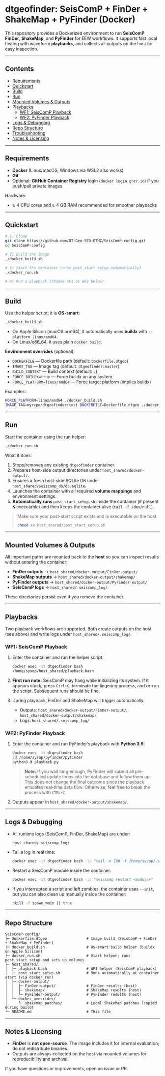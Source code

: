 

# dtgeofinder: SeisComP + FinDer + ShakeMap + PyFinder (Docker)

This repository provides a Dockerized environment to run **SeisComP FinDer**, **ShakeMap**, and **PyFinder** for EEW workflows. It supports fast local testing with waveform **playbacks**, and collects all outputs on the host for easy inspection.

---

## Contents
- [Requirements](#requirements)
- [Quickstart](#quickstart)
- [Build](#build)
- [Run](#run)
- [Mounted Volumes & Outputs](#mounted-volumes--outputs)
- [Playbacks](#playbacks)
  - [WF1: SeisComP Playback](#wf1-seiscomp-playback)
  - [WF2: PyFinder Playback](#wf2-pyfinder-playback)
- [Logs & Debugging](#logs--debugging)
- [Repo Structure](#repo-structure)
- [Troubleshooting](#troubleshooting)
- [Notes & Licensing](#notes--licensing)

---

## Requirements
- **Docker** (Linux/macOS; Windows via WSL2 also works)
- **Git**
- Optional: **GitHub Container Registry** login (`docker login ghcr.io`) if you push/pull private images

Hardware: 
- ≥ 4 CPU cores and ≥ 4 GB RAM recommended for smoother playbacks

---

## Quickstart

```bash
# 1) Clone
git clone https://github.com/DT-Geo-SED-ETHZ/SeisComP-config.git
cd SeisComP-config

# 2) Build the image
./docker_build.sh

# 3) Start the container (runs post_start_setup automatically)
./docker_run.sh

# 4) Run a playback (choose WF1 or WF2 below)
```

---

## Build

Use the helper script; it is **OS-smart**:

```bash
./docker_build.sh
```

- On Apple Silicon (macOS arm64), it automatically uses **buildx** with `--platform linux/amd64`.
- On Linux/x86_64, it uses plain `docker build`.

**Environment overrides** (optional):
- `DOCKERFILE` — Dockerfile path (default: `Dockerfile.dtgeo`)
- `IMAGE_TAG` — Image tag (default: `dtgeofinder:master`)
- `BUILD_CONTEXT` — Build context (default: `.`)
- `FORCE_BUILDX=true` — Force buildx on any system
- `FORCE_PLATFORM=linux/amd64` — Force target platform (implies buildx)

Examples:
```bash
FORCE_PLATFORM=linux/amd64 ./docker_build.sh
IMAGE_TAG=myrepo/dtgeofinder:test DOCKERFILE=Dockerfile.dtgeo ./docker_build.sh
```

---

## Run

Start the container using the run helper:

```bash
./docker_run.sh
```

What it does:
1. Stops/removes any existing `dtgeofinder` container.
2. Prepares host-side output directories under `host_shared/docker-output/`.
3. Ensures a fresh host-side SQLite DB under `host_shared/seiscomp_db/db.sqlite`.
4. Launches the container with all required **volume mappings** and environment settings.
5. **Automatically runs** `post_start_setup.sh` inside the container (if present & executable) and then keeps the container alive (`tail -f /dev/null`).

> Make sure your post-start script exists and is executable on the host:
> ```bash
> chmod +x host_shared/post_start_setup.sh
> ```

---

## Mounted Volumes & Outputs

All important paths are mounted back to the **host** so you can inspect results without entering the container:

- **FinDer outputs** → `host_shared/docker-output/FinDer-output/`
- **ShakeMap outputs** → `host_shared/docker-output/shakemap/`
- **PyFinder outputs** → `host_shared/docker-output/PyFinder-output/`
- **SeisComP logs** → `host_shared/.seiscomp_log/`

These directories persist even if you remove the container.

---

## Playbacks

Two playback workflows are supported. Both create outputs on the host (see above) and write logs under `host_shared/.seiscomp_log/`.

### WF1: SeisComP Playback

1. Enter the container and run the helper script:
   ```bash
   docker exec -it dtgeofinder bash
   /home/sysop/host_shared/playback.bash
   ```

2. **First run note:** SeisComP may hang while initializing its system. If it appears stuck, press `Ctrl+C`, terminate the lingering process, and re-run the script. Subsequent runs should be fine.

3. During playback, FinDer and ShakeMap will trigger automatically.
   - Outputs: `host_shared/docker-output/FinDer-output/`, `host_shared/docker-output/shakemap/`
   - Logs: `host_shared/.seiscomp_log/`

### WF2: PyFinder Playback

1. Enter the container and run PyFinder’s playback with **Python 3.9**:
   ```bash
   docker exec -it dtgeofinder bash
   cd /home/sysop/pyfinder/pyfinder
   python3.9 playback.py
   ```

   > **Note:** If you wait long enough, PyFinder will submit all pre-scheduled update times into the database and follow them up. This does not change the final outcome since the playback emulates real-time data flow. Otherwise, feel free to break the process with `CTRL+C`

2. Outputs appear in `host_shared/docker-output/shakemap/`.

---

## Logs & Debugging

- All runtime logs (SeisComP, FinDer, ShakeMap) are under:
  ```
  host_shared/.seiscomp_log/
  ```
- Tail a log in real time:
  ```bash
  docker exec -it dtgeofinder bash -lc "tail -n 200 -f /home/sysop/.seiscomp/log/finder.log"
  ```
- Restart a SeisComP module inside the container:
  ```bash
  docker exec -it dtgeofinder bash -lc "seiscomp restart <module>"
  ```
- If you interrupted a script and left zombies, the container uses `--init`, but you can also clean up manually inside the container:
  ```bash
  pkill -f spawn_main || true
  ```

---

## Repo Structure

```
SeisComP-config/
├─ Dockerfile.dtgeo                  # Image build (SeisComP + FinDer + ShakeMap + PyFinder)
├─ docker_build.sh                   # OS-smart build helper (buildx on Apple Silicon)
├─ docker_run.sh                     # Start helper; runs post_start_setup and sets up volumes
├─ host_shared/
│  ├─ playback.bash                  # WF1 helper (SeisComP playback)
│  ├─ post_start_setup.sh            # Runs automatically at container start (via docker_run)
│  ├─ docker-output/
│  │  ├─ FinDer-output/              # FinDer results (host)
│  │  ├─ shakemap/                   # ShakeMap results (host)
│  │  └─ PyFinder-output/            # PyFinder results (host)
│  └─ docker_overrides/
│     └─ shakemap_patches/           # Local ShakeMap patches (copied during build)
└─ README.md                         # This file
```

---

## Notes & Licensing

- **FinDer** is **not open-source**. The image includes it for internal evaluation; do not redistribute binaries.
- Outputs are always collected on the host via mounted volumes for reproducibility and archival.

If you have questions or improvements, open an issue or PR.